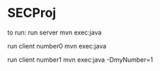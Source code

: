 # SECProj

to run:
run server
mvn exec:java

run client number0
mvn exec:java

run client number1
mvn exec:java -DmyNumber=1
